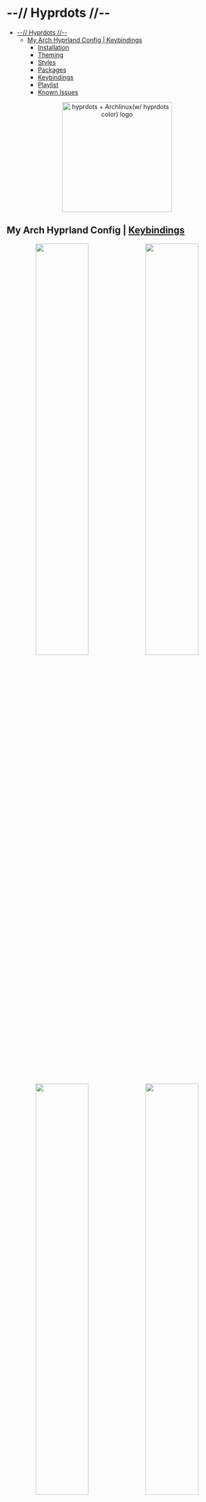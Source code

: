 # --// Hyprdots //--

- [--// Hyprdots //--](#---hyprdots---)
  - [My Arch Hyprland Config | Keybindings](#my-arch-hyprland-config--keybindings)
    - [Installation](#installation)
    - [Theming](#theming)
    - [Styles](#styles)
    - [Packages](#packages)
    - [Keybindings](#keybindings)
    - [Playlist](#playlist)
    - [Known Issues](#known-issues)

<p align="center">
  <img width="250" src="https://raw.githubusercontent.com/devckvargas/hyprdots/main/Source/assets/hyprdots_arch.png" alt="hyprdots + Archlinux(w/ hyprdots color) logo">
</p>

## My Arch Hyprland Config | [Keybindings](#keybindings)

<p align="center">
    <img align="center" width="49%" src="https://raw.githubusercontent.com/devckvargas/hyprdots/main/Source/assets/showcase_1.png" /> <img align="center" width="49%" src="https://raw.githubusercontent.com/devckvargas/hyprdots/main/Source/assets/showcase_2.png" />
    <img align="center" width="49%" src="https://raw.githubusercontent.com/devckvargas/hyprdots/main/Source/assets/showcase_3.png" /> <img align="center" width="49%" src="https://raw.githubusercontent.com/devckvargas/hyprdots/main/Source/assets/showcase_4.png" />
</p>

### Installation

The installation script is made for Arch, but **may** work on some Arch based distros.
For Debian, please refer **Senshi111**'s version [here](https://github.com/Senshi111/debian-hyprland-hyprdots). <br>
Tested on: <br>

- [EndeavourOS](https://endeavouros.com/)
- [Arco Linux](https://arcolinux.info/)
- [Arch using ALCI - Arch Linux Calamares Installer](https://alci.online/)

> **Warning**
>
> Install script will auto-detect nvidia card and install nvidia-dkms drivers for your kernel.
> Nvidia drm will be enabled in grub, so please [ensure](https://wiki.archlinux.org/title/NVIDIA) your nvidia card supports dkms drivers/hyprland.

After minimal Arch install (with grub), clone this repo -

```shell
sudo pacman -Sy git
git clone https://github.com/devckvargas/hyprdots ~/Hyprdots
cd ~/Hyprdots/Scripts
```

> **Note**
>
> Add apps you want to install (replace **nvim** with your own editor e.g. nano, vim, code, kate, etc..)
>
> ```shell
>nvim ~/Hyprdots/Scripts/custom_apps.lst
>```
>
> Pass the file as a parameter to install it -
>
>```shell
>./install.sh custom_apps.lst
>```

Please **reboot after the install script completes and takes you to sddm login screen** (or black screen) for the first time.
For more details, please refer [installation.md](https://github.com/devckvargas/hyprdots/blob/main/installation.md)

### Theming

To add your own custom theme, please refer [theming.md](https://github.com/devckvargas/hyprdots/blob/main/theming.md)

- Available themes
  - [x] Catppuccin-Mocha
  - [x] Catppuccin-Latte
  - [x] Decay-Green
  - [x] Rosé-Pine
  - [x] Tokyo-Night
  - [x] Material-Sakura
  - [x] Graphite-Mono
  - [x] Cyberpunk-Edge
  - [ ] Nordic-Blue (maybe later)

- Contributors themes
  - [x] Frosted-Glass by T-Crypt
  - [x] Gruvbox-Retro by T-Crypt

| Catppuccin-Mocha |
| :-: |
| ![Catppuccin-Mocha#1](https://raw.githubusercontent.com/devckvargas/hyprdots/main/Source/assets/theme_mocha_1.png) |
| ![Catppuccin-Mocha#2](https://raw.githubusercontent.com/devckvargas/hyprdots/main/Source/assets/theme_mocha_2.png) |

| Catppuccin-Latte |
| :-: |
| ![Catppuccin-Latte#1](https://raw.githubusercontent.com/devckvargas/hyprdots/main/Source/assets/theme_latte_1.png) |
| ![Catppuccin-Latte#2](https://raw.githubusercontent.com/devckvargas/hyprdots/main/Source/assets/theme_latte_2.png) |

| Decay-Green |
| :-: |
| ![Decay-Green#1](https://raw.githubusercontent.com/devckvargas/hyprdots/main/Source/assets/theme_decay_1.png) |
| ![Decay-Green#2](https://raw.githubusercontent.com/devckvargas/hyprdots/main/Source/assets/theme_decay_2.png) |

| Rosé-Pine |
| :-: |
| ![Rosé-Pine#1](https://raw.githubusercontent.com/devckvargas/hyprdots/main/Source/assets/theme_rosine_1.png) |
| ![Rosé-Pine#2](https://raw.githubusercontent.com/devckvargas/hyprdots/main/Source/assets/theme_rosine_2.png) |

| Tokyo-Night |
| :-: |
| ![Tokyo-Night#1](https://raw.githubusercontent.com/devckvargas/hyprdots/main/Source/assets/theme_tokyo_1.png) |
| ![Tokyo-Night#2](https://raw.githubusercontent.com/devckvargas/hyprdots/main/Source/assets/theme_tokyo_2.png) |

| Material-Sakura |
| :-: |
| ![Material-Sakura#1](https://raw.githubusercontent.com/devckvargas/hyprdots/main/Source/assets/theme_maura_1.png) |
| ![Material-Sakura#2](https://raw.githubusercontent.com/devckvargas/hyprdots/main/Source/assets/theme_maura_2.png) |

| Graphite-Mono |
| :-: |
| ![Graphite-Mono#1](https://raw.githubusercontent.com/devckvargas/hyprdots/main/Source/assets/theme_graph_1.png) |
| ![Graphite-Mono#2](https://raw.githubusercontent.com/devckvargas/hyprdots/main/Source/assets/theme_graph_2.png) |

| Cyberpunk-Edge |
| :-: |
| ![Cyberpunk-Edge#1](https://raw.githubusercontent.com/devckvargas/hyprdots/main/Source/assets/theme_cedge_1.png) |
| ![Cyberpunk-Edge#2](https://raw.githubusercontent.com/devckvargas/hyprdots/main/Source/assets/theme_cedge_2.png) |

| Frosted-Glass |
| :-: |
| ![Frosted-Glass#1](https://raw.githubusercontent.com/devckvargas/hyprdots/main/Source/assets/theme_frosted_1.png) |
| ![Frosted-Glass#2](https://raw.githubusercontent.com/devckvargas/hyprdots/main/Source/assets/theme_frosted_2.png) |

| Gruvbox-Retro |
| :-: |
| ![Gruvbox-Retro#1](https://raw.githubusercontent.com/prasanthrangan/hyprdots/main/Source/assets/theme_gruvbox_1.png) |
| ![Gruvbox-Retro#2](https://raw.githubusercontent.com/prasanthrangan/hyprdots/main/Source/assets/theme_gruvbox_2.png) |

### Styles

| Theme Select |
| :-: |
| ![Theme Select](https://raw.githubusercontent.com/devckvargas/hyprdots/main/Source/assets/theme_select.png) |

| Wallpaper Select |
| :-: |
| ![Wallpaper Select](https://raw.githubusercontent.com/devckvargas/hyprdots/main/Source/assets/walls_select.png) |

| Launcher Style Select |
| :-: |
| ![Launcher Style Select](https://raw.githubusercontent.com/devckvargas/hyprdots/main/Source/assets/rofi_style_sel.png) |

| Launcher Styles |
| :-: |
| ![rofi style#1](https://raw.githubusercontent.com/devckvargas/hyprdots/main/Source/assets/rofi_style_1.png) |
| ![rofi style#2](https://raw.githubusercontent.com/devckvargas/hyprdots/main/Source/assets/rofi_style_2.png) |
| ![rofi style#3](https://raw.githubusercontent.com/devckvargas/hyprdots/main/Source/assets/rofi_style_3.png) |
| ![rofi style#4](https://raw.githubusercontent.com/devckvargas/hyprdots/main/Source/assets/rofi_style_4.png) |
| ![rofi style#5](https://raw.githubusercontent.com/devckvargas/hyprdots/main/Source/assets/rofi_style_5.png) |
| ![rofi style#6](https://raw.githubusercontent.com/devckvargas/hyprdots/main/Source/assets/rofi_style_6.png) |
| ![rofi style#7](https://raw.githubusercontent.com/devckvargas/hyprdots/main/Source/assets/rofi_style_7.png) |
| ![rofi style#8](https://raw.githubusercontent.com/devckvargas/hyprdots/main/Source/assets/rofi_style_8.png) |

| Wlogout Menu |
| :-: |
| ![Wlogout Menu#1](https://raw.githubusercontent.com/devckvargas/hyprdots/main/Source/assets/wlog_style_1.png) |
| ![Wlogout Menu#2](https://raw.githubusercontent.com/devckvargas/hyprdots/main/Source/assets/wlog_style_2.png) |

| Game Launchers |
| :-: |
| ![Game Launchers#1](https://raw.githubusercontent.com/devckvargas/hyprdots/main/Source/assets/game_launch_1.png) |
| ![Game Launchers#2](https://raw.githubusercontent.com/devckvargas/hyprdots/main/Source/assets/game_launch_2.png) |
| ![Game Launchers#3](https://raw.githubusercontent.com/devckvargas/hyprdots/main/Source/assets/game_launch_3.png) |
| ![Game Launchers#4](https://raw.githubusercontent.com/devckvargas/hyprdots/main/Source/assets/game_launch_4.png) |

### Packages

| nvidia | |
| :-- | --- |
linux-headers | for main kernel (script will auto detect from /usr/lib/modules/)
linux-zen-headers | for zen kernel (script will auto detect from /usr/lib/modules/)
linux-lts-headers | for lts kernel (script will auto detect from /usr/lib/modules/)
nvidia-dkms | nvidia drivers (script will auto detect from lspci -k | grep -A 2 -E "(VGA|3D)")
nvidia-utils | nvidia drivers (script will auto detect from lspci -k | grep -A 2 -E "(VGA|3D)")

| tools | |
| :-- | --- |
pipewire | audio and video server
pipewire-alsa | for audio
pipewire-audio | for audio
pipewire-jack | for audio
pipewire-pulse | for audio
gst-plugin-pipewire | for audio
wireplumber | audio and video server
networkmanager | network manager
network-manager-applet | nm tray
bluez | for bluetooth
bluez-utils | for bluetooth
blueman | bt tray
brightnessctl | brightness control for laptop

| login | |
| :-- | --- |
sddm-git | display manager for login
qt5-wayland | for QT wayland XDP
qt6-wayland | for QT wayland XDP
qt5-quickcontrols | for sddm theme
qt5-quickcontrols2 | for sddm theme
qt5-graphicaleffects | for sddm theme

| hypr | |
| :-- | --- |
hyprland-git | main window manager (script will change this to hyprland-nvidia-git if nvidia card is detected)
dunst | graphical notification daemon
rofi-lbonn-wayland-git | app launcher
waybar-hyprland-git | status bar
swww | wallpaper app
swaylock-effects-git | lockscreen
swayidle | idle management daemon
wlogout | logout screen
grim | screenshot tool
slurp | selects region for screenshot/screenshare
swappy | screenshot editor
cliphist | clipboard manager

| dependencies | |
| :-- | --- |
polkit-kde-agent | authentication agent
xdg-desktop-portal-hyprland-git | XDG Desktop Portal
imagemagick | for kitty/neofetch image processing
qt5-imageformats | for dolphin thumbnails
pavucontrol | audio settings gui
pamixer | for waybar audio

| theming | |
| :-- | --- |
nwg-look | theming GTK apps
kvantum | theming QT apps
qt5ct | theming QT5 apps

| applications | |
| :-- | --- |
firefox | browser
kitty | terminal
neofetch | fetch tool
dolphin | kde file manager
visual-studio-code-bin | gui code editor
vim | text editor
ark | kde file archiver

| shell | |
| :-- | --- |
zsh | main shell
exa | colorful file lister
oh-my-zsh-git | for zsh plugins
zsh-theme-powerlevel10k-git | theme for zsh
zsh-syntax-highlighting-git | highlighting of commands
zsh-autosuggestions-git | see completion as you type
pokemon-colorscripts-git | display pokemon sprites

### Keybindings

| Keys | Action |
| :--  | :-- |
| `Super + Q` | quit active/focused window
| `Alt + F4` | quit active/focused window
| `Super + L` | lock screen
| `Super + Backspace` | logout menu
| `Super + Del` | quit hyprland session (logout w/out confirmation)
| `Super + SPACE` | toggle window on focus to float
| `Super + F` | toggle window on focus to fullscreen
| `SUPER + J` | toggle layout
| `SUPER + P` | toggle pseudotile
| `Super + G` | toggle window group
| `Super + RETURN` / `(Numpad ENTER)` | launch terminal (kitty)
| `Super + E` | launch file explorer (dolphin)
| `Super + C` | launch editor (vscode)
| `Super + B` | launch browser (msedge)
| `Super + D` | launch desktop applications (rofi)
| `Super + Tab` | switch open applications (rofi)
| `Super + R` | browse system files (rofi)
| `Super + period` | browse emoji
| `fn + F9` | mute audio output (toggle)
| `fn + F10` `(hold)` | decrease volume
| `fn + F11` `(hold)` | increase volume
| `Super + Ctrl + ALT + S`| open spotify
| `Super + Ctrl + ALT + ↓` `(hold)` | decrease volume for spotify
| `Super + Ctrl + ALT + ↑` `(hold)` | increase volume for spotify
| `Super + V` | clipboard history paste
| `Super + P` | screenshot snip (rectangular select)
| `Super + Alt + P` / `PrintScreen` | screenshot all screen
| `Super + SHIFT + X` | open screenshot folder (HOME/Pictures)
| `Super + RightClick` `(drag)` | resize the window
| `Super + LeftClick` `(drag)` | change the window position
| `Super + MouseScroll` / `PageUp/PageDown` | cycle through workspaces
| `Super + Shift + ←→↑↓` `(hold)` | resize windows
| `Super + [0-9]` | switch to workspace [0-9]
| `Super + backtick` / `backquote` | switch to workspace [0]
| `Super + Shift + [0-9]` | move active window to workspace [0-9]
| `Super + Shift + backtick` / `backquote` | move active window to workspace [0]
| `Super + ALT + [0-9]` | move active window to workspace silently [0-9] (cursor won't follow)
| `Super + ALT + backtick` / `backquote` | move active window to workspace silently [0] (cursor won't follow)
| `Super + CTRL + S` | move window to special workspace
| `Super + CTRL + ←→↑↓` | move window around
| `Super + S` | toogle to special workspace
| `Super + Alt + G` | disable hypr effects for gamemode
| `Super + Alt + →` | next wallpaper
| `Super + Alt + ←` | previous wallpaper
| `Super + Alt + ↑` | next waybar mode
| `Super + Alt + ↓` | previous waybar mode
| `Super + ALT + D` | toggle (theme <//> wall) based colors
| `Super + ALT + T` | theme select menu
| `Super + ALT + W` | wallpaper select menu
| `Super + ALT + A` | rofi style select menu
| `Super + ALT + PageDown/PageUp` | turn on/off blue light filter

### Playlist

| youtube (Prasanth Rangan) |
| --- |
| [![youtube video screenshot](https://raw.githubusercontent.com/devckvargas/hyprdots/main/Source/assets/yt_playlist.png)](https://www.youtube.com/watch?v=_nyStxAI75s&list=PLt8rU_ebLsc5yEHUVsAQTqokIBMtx3RFY) |

### Known Issues

- [ ] Few scaling issues with rofi configs, as they are created based on [prasanthrangan's](https://github.com/prasanthrangan/) ultrawide (21:9) display.
- [ ] Random lockscreen crash, refer <https://github.com/swaywm/sway/issues/7046>
- [ ] Waybar launching rofi breaks mouse input (added `sleep 0.1` as workaround), refer <https://github.com/Alexays/Waybar/issues/1850>
- [ ] Flatpak QT apps does not follow system theme
